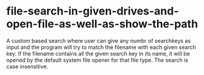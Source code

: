 # file-search-in-given-drives-and-open-file-as-well-as-show-the-path

A custom based search where user can give any numbr of searchkeys as input and the program will try to match the filename with each given search key. If the filename contains all the given search key in its name, it will be opened by the default system file opener for that file type. The search is case insensitive.
